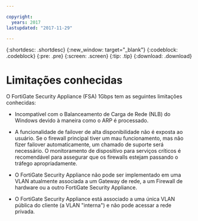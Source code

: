 ```yaml
---

copyright:
  years: 2017
lastupdated: "2017-11-29"

---
```


{:shortdesc: .shortdesc}
{:new_window: target="_blank"}
{:codeblock: .codeblock}
{:pre: .pre}
{:screen: .screen}
{:tip: .tip}
{:download: .download}

# Limitações conhecidas
O FortiGate Security Appliance (FSA) 1Gbps tem as seguintes limitações conhecidas:

* Incompatível com o Balanceamento de Carga de Rede (NLB) do Windows devido à maneira como o ARP é processado.

* A funcionalidade de failover de alta disponibilidade não é exposta ao usuário. Se
o firewall principal tiver um mau funcionamento, mas não fizer failover automaticamente,
um chamado de suporte será necessário. O monitoramento de dispositivo para serviços
críticos é recomendável para assegurar que os firewalls estejam passando o tráfego
apropriadamente.

* O FortiGate Security Appliance não pode ser implementado em uma VLAN atualmente associada a um Gateway de rede, a um Firewall de hardware ou a outro FortiGate Security Appliance.

* O FortiGate Security Appliance está associado a uma única VLAN pública do cliente (a VLAN "interna") e não pode acessar a rede privada.
